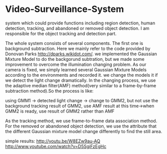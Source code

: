 Video-Surveillance-System
=========================

system which could provide functions including  region  detection,  human  detection,  tracking,  and  abandoned or removed object detection. I am responsible for the object tracking and detection part. 

The whole system consists of several components. The first one is background subtraction. Here we mainly refer to the code provided by Donovan Parks http://dparks.wikidot.com/. we implemented the Gaussian Mixture Model to do the backgorund subtration, but we made some improvement to overcome the illumination changing problem. As our camera is fixed, we simply learned several Gaussian Mixture Models according to the environments and recorded it. we change the models it if we detect the light change dramatically. In the changing process, we use the adaptive median filter(AMF) method(very similar to a frame-by-frame subtraction method).So the process is like:

using GMM1 -> detected light change -> change to GMM2, but not use the background tracking result of GMM2, use AMF result at this time->when GMM2 is ready, use result of GMM2 rather than AMF

As the tracking method, we use frame-to-frame data association method. For the removed or abandoned object detection, we use the attribute that the different Gaussian mixture model change differently to find the still area.

simple results:
 http://youtu.be/W8EZw9au-AQ
http://www.youtube.com/watch?v=D5SgiFzEgHc

 
 
 

